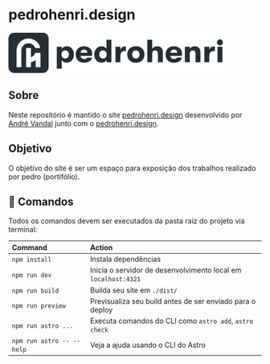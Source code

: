 # pedrohenri.design

![Pedro Henri Design Logo](/public/images/logo-horizontal.svg)

## Sobre

Neste repositório é mantido o site [pedrohenri.design](https://pedrohenri.design/) desenvolvido por [André Vandal](https://andrevandal.dev/) junto com o [pedrohenri.design](https://pedrohenri.design/).

## Objetivo

O objetivo do site é ser um espaço para exposição dos trabalhos realizado por pedro (portifólio).

## 🧞 Comandos

Todos os comandos devem ser executados da pasta raiz do projeto via terminal:

| Command                   | Action                                                         |
| :------------------------ | :------------------------------------------------------------- |
| `npm install`             | Instala dependências                                           |
| `npm run dev`             | Inicia o servidor de desenvolvimento local em `localhost:4321` |
| `npm run build`           | Builda seu site em `./dist/`                                   |
| `npm run preview`         | Previsualiza seu build antes de ser enviado para o deploy      |
| `npm run astro ...`       | Executa comandos do CLI como `astro add`, `astro check`        |
| `npm run astro -- --help` | Veja a ajuda usando o CLI do Astro                             |
